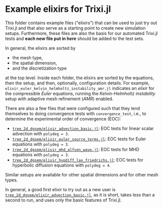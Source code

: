 # Example elixirs for Trixi.jl

This folder contains example files ("elixirs") that can be used to just try out
Trixi.jl and that also serve as a starting point to create new simulation setups.
Furthermore, these files are also the basis for our automated Trixi.jl tests and
**each new file put in here** should be added to the test sets.

In general, the elixirs are sorted by

- the mesh type,
- the spatial dimension,
- and the discretization type

at the top level. Inside each folder, the elixirs are sorted by the equations,
then the setup, and then, optionally, configuration details. For example,
`elixir_euler_kelvin_helmholtz_instability_amr.jl` indicates an *elixir* for the
compressible *Euler* equations, running the *Kelvin-Helmholtz instability* setup
with adaptive mesh refinement (*AMR*) enabled.

There are also a few files that were configured such that they lend themselves
to doing convergence tests with `convergence_test`, i.e., to determine the
experimental order of convergence (EOC):

* [`tree_2d_dgsem/elixir_advection_basic.jl`](tree_2d_dgsem/elixir_advection_basic.jl):
  EOC tests for linear scalar advection with `polydeg = 3`.
* [`tree_2d_dgsem/elixir_euler_source_terms.jl`](tree_2d_dgsem/elixir_euler_source_terms.jl):
  EOC tests for Euler equations with `polydeg = 3`.
* [`tree_2d_dgsem/elixir_mhd_alfven_wave.jl`](tree_2d_dgsem/elixir_mhd_alfven_wave.jl):
  EOC tests for MHD equations with `polydeg = 3`.
* [`tree_2d_dgsem/elixir_hypdiff_lax_friedrichs.jl`](tree_2d_dgsem/elixir_hypdiff_lax_friedrichs.jl):
  EOC tests for hyperbolic diffusion equations with `polydeg = 4`.

Similar setups are available for other spatial dimensions and for other mesh types.

In general, a good first elixir to try out as a new user is
[`tree_2d_dgsem/elixir_advection_basic.jl`](tree_2d_dgsem/elixir_advection_basic.jl),
as it is short, takes less than a second to run, and uses only the basic features
of Trixi.jl.
